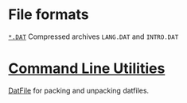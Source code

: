 # File formats

[`*.DAT`](formats/datfile.md) Compressed archives `LANG.DAT` and `INTRO.DAT`

# [Command Line Utilities](commandLine/index.md)

[DatFile](commandLine/DatFile.md) for packing and unpacking datfiles.
